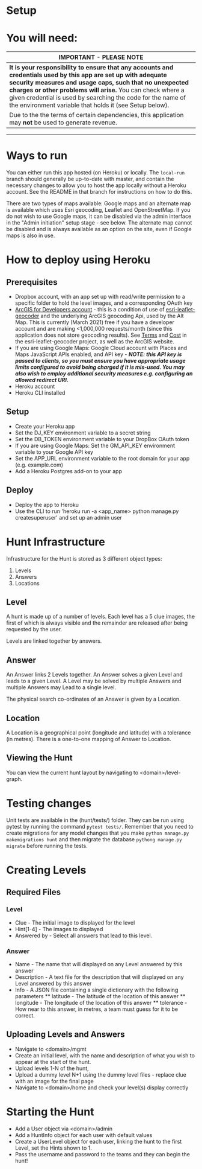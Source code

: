 # Setup

You will need:
=======
| **IMPORTANT - PLEASE NOTE** |
| --- |
| **It is your responsibility to ensure that any accounts and credentials used by this app are set up with adequate security measures and usage caps, such that no unexpected charges or other problems will arise.** You can check where a given credential is used by searching the code for the name of the environment variable that holds it (see Setup below). |
| Due to the the terms of certain dependencies, this application may **not** be used to generate revenue. |

-----

# Ways to run
You can either run this app hosted (on Heroku) or locally. 
The `local-run` branch should generally be up-to-date with master, and contain the necessary changes to allow you to host the app locally without a Heroku account. See the README in that branch for instructions on how to do this.

There are two types of maps available: Google maps and an alternate map is available which uses Esri geocoding, Leaflet and OpenStreetMap. If you do not wish to use Google maps, it can be disabled via the admin interface in the "Admin initiation" setup stage - see below. The alternate map cannot be disabled and is always available as an option on the site, even if Google maps is also in use.

# How to deploy using Heroku
## Prerequisites
- Dropbox account, with an app set up with read/write permission to a specific folder to hold the level images, and a corresponding OAuth key
- [ArcGIS for Developers account](https://developers.arcgis.com/en/plans) - this is a condition of use of [esri-leaflet-geocoder](https://github.com/Esri/esri-leaflet-geocoder) and the underlying ArcGIS geocoding Api, used by the Alt Map. This is currently (March 2021) free if you have a developer account and are making <1,000,000 requests/month (since this application does not store geocoding results). See [Terms](https://github.com/Esri/esri-leaflet-geocoder#terms-and-conditions) and [Cost](https://github.com/Esri/esri-leaflet-geocoder#cost) in the esri-leaflet-geocoder project, as well as the ArcGIS website. 
- If you are using Google Maps: Google Cloud account with Places and Maps JavaScript APIs enabled, and API key - ***NOTE: this API key is passed to clients, so you must ensure you have appropriate usage limits configured to avoid being charged if it is mis-used. You may also wish to employ additional security measures e.g. configuring an allowed redirect URI.***
- Heroku account
- Heroku CLI installed

## Setup
- Create your Heroku app
- Set the DJ_KEY environment variable to a secret string
- Set the DB_TOKEN environment variable to your DropBox OAuth token
- If you are using Google Maps: Set the GM_API_KEY environment variable to your Google API key
- Set the APP_URL environment variable to the root domain for your app (e.g. example.com)
- Add a Heroku Postgres add-on to your app

## Deploy
- Deploy the app to Heroku
- Use the CLI to run 'heroku run -a <app_name> python manage.py createsuperuser' and set up an admin user

# Hunt Infrastructure
Infrastructure for the Hunt is stored as 3 different object types:
1. Levels
1. Answers
1. Locations

## Level

A hunt is made up of a number of levels. Each level has a 5 clue images, the first of which is always visible and the remainder are released
after being requested by the user.

Levels are linked together by answers.

## Answer

An Answer links 2 Levels together. An Answer solves a given Level and leads to a given Level. A Level may be solved by multiple Answers and multiple Answers may Lead
to a single level.

The physical search co-ordinates of an Answer is given by a Location.

## Location

A Location is a geographical point (longitude and latitude) with a tolerance (in metres). There is a one-to-one mapping of Answer to Location.

## Viewing the Hunt

You can view the current hunt layout by navigating to \<domain\>/level-graph.

# Testing changes

Unit tests are available in the (hunt/tests/) folder. They can be run using pytest by running the command `pytest tests/`. Remember that you need to create migrations for any model changes that you make `python manage.py makemigrations hunt` and then migrate the database `pythong manage.py migrate` before running the tests.

# Creating Levels

## Required Files

### Level

* Clue - The initial image to displayed for the level
* Hint[1-4] - The images to displayed
* Answered by - Select all answers that lead to this level.

### Answer

* Name - The name that will displayed on any Level answered by this answer
* Description - A text file for the description that will displayed on any Level answered by this answer
* Info - A JSON file containing a single dictionary with the following parameters
** latitude - The latitude of the location of this answer
** longitude - The longitude of the location of this answer
** tolerance - How near to this answer, in metres, a team must guess for it to be correct.

## Uploading Levels and Answers
- Navigate to \<domain\>/mgmt
- Create an initial level, with the name and description of what you wish to appear at the start of the hunt.
- Upload levels 1-N of the hunt, 
- Upload a dummy level N+1 using the dummy level files - replace clue with an image for the final page
- Navigate to \<domain\>/home and check your level(s) display correctly

# Starting the Hunt

- Add a User object via \<domain\>/admin
- Add a HuntInfo object for each user with default values
- Create a UserLevel object for each user, linking the hunt to the first Level, set the Hints shown to 1.
- Pass the username and password to the teams and they can begin the hunt!